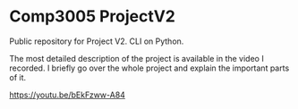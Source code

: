 # Comp3005 ProjectV2
 Public repository for Project V2. CLI on Python.

The most detailed description of the project is available in the video I recorded. I briefly go over the whole project and explain the important parts of it.

https://youtu.be/bEkFzww-A84
